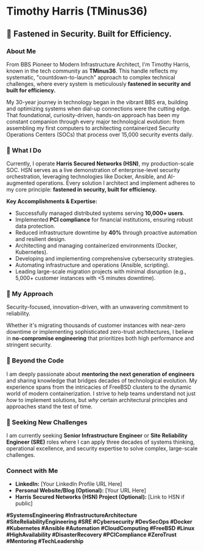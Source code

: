 # **Timothy Harris (TMinus36)**

## **🚀 Fastened in Security. Built for Efficiency.**

### **About Me**

From BBS Pioneer to Modern Infrastructure Architect, I'm Timothy Harris, known in the tech community as **TMinus36**. This handle reflects my systematic, "countdown-to-launch" approach to complex technical challenges, where every system is meticulously **fastened in security and built for efficiency.**

My 30-year journey in technology began in the vibrant BBS era, building and optimizing systems when dial-up connections were the cutting edge. That foundational, curiosity-driven, hands-on approach has been my constant companion through every major technological evolution: from assembling my first computers to architecting containerized Security Operations Centers (SOCs) that process over 15,000 security events daily.

### **🔧 What I Do**

Currently, I operate **Harris Secured Networks (HSN)**, my production-scale SOC. HSN serves as a live demonstration of enterprise-level security orchestration, leveraging technologies like Docker, Ansible, and AI-augmented operations. Every solution I architect and implement adheres to my core principle: **fastened in security, built for efficiency.**

**Key Accomplishments & Expertise:**

* Successfully managed distributed systems serving **10,000+ users**.  
* Implemented **PCI compliance** for financial institutions, ensuring robust data protection.  
* Reduced infrastructure downtime by **40%** through proactive automation and resilient design.  
* Architecting and managing containerized environments (Docker, Kubernetes).  
* Developing and implementing comprehensive cybersecurity strategies.  
* Automating infrastructure and operations (Ansible, scripting).  
* Leading large-scale migration projects with minimal disruption (e.g., 5,000+ customer instances with \<5 minutes downtime).

### **🎯 My Approach**

Security-focused, innovation-driven, with an unwavering commitment to reliability.

Whether it's migrating thousands of customer instances with near-zero downtime or implementing sophisticated zero-trust architectures, I believe in **no-compromise engineering** that prioritizes both high performance and stringent security.

### **🌟 Beyond the Code**

I am deeply passionate about **mentoring the next generation of engineers** and sharing knowledge that bridges decades of technological evolution. My experience spans from the intricacies of FreeBSD clusters to the dynamic world of modern containerization. I strive to help teams understand not just *how* to implement solutions, but *why* certain architectural principles and approaches stand the test of time.

### **🌱 Seeking New Challenges**

I am currently seeking **Senior Infrastructure Engineer** or **Site Reliability Engineer (SRE)** roles where I can apply three decades of systems thinking, operational excellence, and security expertise to solve complex, large-scale challenges.

### **Connect with Me**

* **LinkedIn:** \[Your LinkedIn Profile URL Here\]  
* **Personal Website/Blog (Optional):** \[Your URL Here\]  
* **Harris Secured Networks (HSN) Project (Optional):** \[Link to HSN if public\]

**\#SystemsEngineering \#InfrastructureArchitecture \#SiteReliabilityEngineering \#SRE \#Cybersecurity \#DevSecOps \#Docker \#Kubernetes \#Ansible \#Automation \#CloudComputing \#FreeBSD \#Linux \#HighAvailability \#DisasterRecovery \#PCICompliance \#ZeroTrust \#Mentoring \#TechLeadership**

